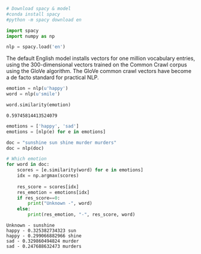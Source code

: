 

```python
# Download spacy & model
#conda install spacy
#python -m spacy download en
```


```python
import spacy
import numpy as np

nlp = spacy.load('en')
```

The default English model installs vectors for one million vocabulary entries, using the 300-dimensional vectors trained on the Common Crawl corpus using the GloVe algorithm. The GloVe common crawl vectors have become a de facto standard for practical NLP.


```python
emotion = nlp(u'happy')
word = nlp(u'smile')

word.similarity(emotion)
```




    0.59745814413524079




```python
emotions = ['happy', 'sad']
emotions = [nlp(e) for e in emotions]

doc = "sunshine sun shine murder murders"
doc = nlp(doc)

# Which emotion
for word in doc:
    scores = [e.similarity(word) for e in emotions]
    idx = np.argmax(scores)
    
    res_score = scores[idx]
    res_emotion = emotions[idx]
    if res_score==0:
        print("Unknown -", word)
    else:
        print(res_emotion, "-", res_score, word)
```

    Unknown - sunshine
    happy - 0.325382734323 sun
    happy - 0.299066882966 shine
    sad - 0.329860494824 murder
    sad - 0.247688632473 murders

